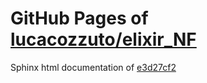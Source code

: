 GitHub Pages of [lucacozzuto/elixir_NF](https://github.com/lucacozzuto/elixir_NF.git)
===
Sphinx html documentation of [e3d27cf2](https://github.com/lucacozzuto/elixir_NF/tree/e3d27cf2dacc61372e4478cc97333086a8b4725a)
